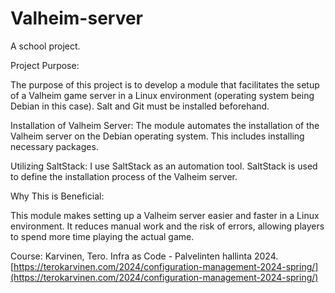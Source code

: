 # Valheim-server
A school project.

Project Purpose:

The purpose of this project is to develop a module that facilitates the setup of a Valheim game server in a Linux environment (operating system being Debian in this case). Salt and Git must be installed beforehand.

Installation of Valheim Server: The module automates the installation of the Valheim server on the Debian operating system. This includes installing necessary packages.

Utilizing SaltStack: I use SaltStack as an automation tool. SaltStack is used to define the installation process of the Valheim server.

Why This is Beneficial:

This module makes setting up a Valheim server easier and faster in a Linux environment. It reduces manual work and the risk of errors, allowing players to spend more time playing the actual game.


Course: Karvinen, Tero. Infra as Code - Palvelinten hallinta 2024. [https://terokarvinen.com/2024/configuration-management-2024-spring/](https://terokarvinen.com/2024/configuration-management-2024-spring/)
